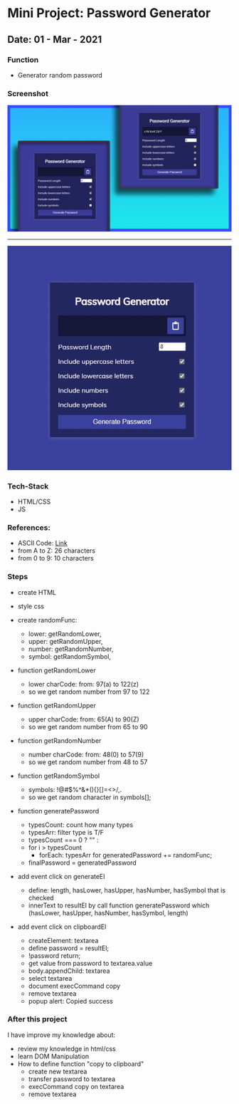 # Mini Project: Password Generator

## Date: 01 - Mar - 2021

### Function

- Generator random password

### Screenshot

<img src="./template-project-img.png" alt="screenshot"/>
<hr>
<img src="./screenshot.gif" alt="screenshot"/>

### Tech-Stack

- HTML/CSS
- JS

### References:

- ASCII Code: [Link](https://theasciicode.com.ar/ascii-printable-characters/lowercase-letter-a-minuscule-ascii-code-97.html)
- from A to Z: 26 characters
- from 0 to 9: 10 characters

### Steps

- create HTML
- style css
- create randomFunc:
  - lower: getRandomLower,
  - upper: getRandomUpper,
  - number: getRandomNumber,
  - symbol: getRandomSymbol,
- function getRandomLower
  - lower charCode: from: 97(a) to 122(z)
  - so we get random number from 97 to 122
- function getRandomUpper
  - upper charCode: from: 65(A) to 90(Z)
  - so we get random number from 65 to 90
- function getRandomNumber
  - number charCode: from: 48(0) to 57(9)
  - so we get random number from 48 to 57
- function getRandomSymbol
  - symbols: !@#$%^&\*(){}[]=<>/,.
  - so we get random character in symbols[];
- function generatePassword
  - typesCount: count how many types
  - typesArr: filter type is T/F
  - typesCount === 0 ? "" :
  - for i > typesCount
    - forEach: typesArr for generatedPassword += randomFunc[]();
  - finalPassword = generatedPassword
- add event click on generateEl

  - define: length, hasLower, hasUpper, hasNumber, hasSymbol that is checked
  - innerText to resultEl by call function generatePassword which (hasLower, hasUpper, hasNumber, hasSymbol, length)

- add event click on clipboardEl
  - createElement: textarea
  - define password = resultEl;
  - !password return;
  - get value from password to textarea.value
  - body.appendChild: textarea
  - select textarea
  - document execCommand copy
  - remove textarea
  - popup alert: Copied success

### After this project

I have improve my knowledge about:

- review my knowledge in html/css
- learn DOM Manipulation
- How to define function "copy to clipboard"
  - create new textarea
  - transfer password to textarea
  - execCommand copy on textarea
  - remove textarea
